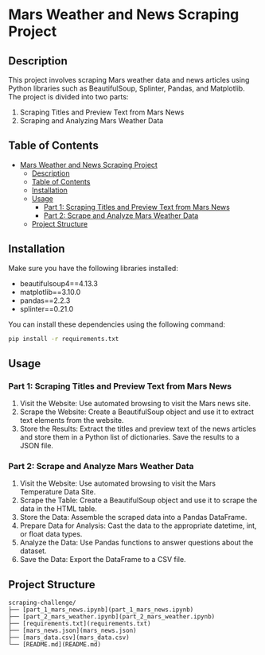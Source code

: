 # Mars Weather and News Scraping Project

## Description

This project involves scraping Mars weather data and news articles using Python libraries such as BeautifulSoup, Splinter, Pandas, and Matplotlib. The project is divided into two parts:

1. Scraping Titles and Preview Text from Mars News
2. Scraping and Analyzing Mars Weather Data

## Table of Contents

- [Mars Weather and News Scraping Project](#mars-weather-and-news-scraping-project)
  - [Description](#description)
  - [Table of Contents](#table-of-contents)
  - [Installation](#installation)
  - [Usage](#usage)
    - [Part 1: Scraping Titles and Preview Text from Mars News](#part-1-scraping-titles-and-preview-text-from-mars-news)
    - [Part 2: Scrape and Analyze Mars Weather Data](#part-2-scrape-and-analyze-mars-weather-data)
  - [Project Structure](#project-structure)

## Installation

Make sure you have the following libraries installed:

- beautifulsoup4==4.13.3
- matplotlib==3.10.0
- pandas==2.2.3
- splinter==0.21.0

You can install these dependencies using the following command:

```sh
pip install -r requirements.txt
```

## Usage

### Part 1: Scraping Titles and Preview Text from Mars News
1. Visit the Website: Use automated browsing to visit the Mars news site.
2. Scrape the Website: Create a BeautifulSoup object and use it to extract text elements from the website.
3. Store the Results: Extract the titles and preview text of the news articles and store them in a Python list of dictionaries. Save the results to a JSON file.

### Part 2: Scrape and Analyze Mars Weather Data
1. Visit the Website: Use automated browsing to visit the Mars Temperature Data Site.
2. Scrape the Table: Create a BeautifulSoup object and use it to scrape the data in the HTML table.
3. Store the Data: Assemble the scraped data into a Pandas DataFrame.
4. Prepare Data for Analysis: Cast the data to the appropriate datetime, int, or float data types.
5. Analyze the Data: Use Pandas functions to answer questions about the dataset.
6. Save the Data: Export the DataFrame to a CSV file.

## Project Structure

```plaintext
scraping-challenge/
├── [part_1_mars_news.ipynb](part_1_mars_news.ipynb)
├── [part_2_mars_weather.ipynb](part_2_mars_weather.ipynb)
├── [requirements.txt](requirements.txt)
├── [mars_news.json](mars_news.json)
├── [mars_data.csv](mars_data.csv)
└── [README.md](README.md)
```

